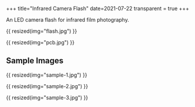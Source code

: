 +++
title="Infrared Camera Flash"
date=2021-07-22
transparent = true
+++

An LED camera flash for infrared film photography.

{{ resized(img="flash.jpg") }}

{{ resized(img="pcb.jpg") }}

## Sample Images

{{ resized(img="sample-1.jpg") }}

{{ resized(img="sample-2.jpg") }}

{{ resized(img="sample-3.jpg") }}

